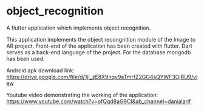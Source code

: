 # object_recognition

A flutter application which implements object recognition.

This application implements the object recongnition module of the Image to AR project. Front-end of the application has been created with flutter. Dart serves as a back-end language of the project. For the database mongodb has been used.

Android apk download link:
https://drive.google.com/file/d/1jI_zE8X9nqv9aTmHZ2GG4sQYWF3OjRU9/view

Youtube video demonstrating the working of the application:
https://www.youtube.com/watch?v=pfQqd8aG9CI&ab_channel=danialarif
